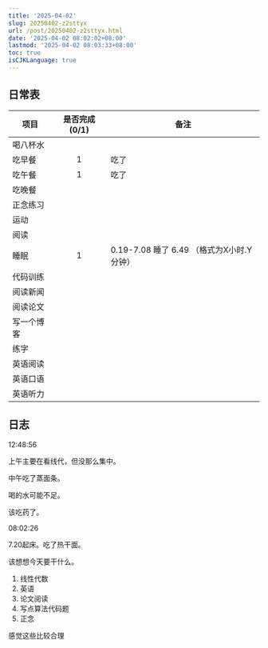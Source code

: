 ```yaml
---
title: '2025-04-02'
slug: 20250402-z2sttyx
url: /post/20250402-z2sttyx.html
date: '2025-04-02 08:02:02+08:00'
lastmod: '2025-04-02 08:03:33+08:00'
toc: true
isCJKLanguage: true
---
```






## 日常表

|项目|是否完成(0/1)|备注|
| ------------| :-------------: | -------------------------------------------|
|喝八杯水|||
|吃早餐|1|吃了|
|吃午餐|1|吃了|
|吃晚餐|||
|正念练习|||
|运动|||
|阅读|||
|睡眠|1|0.19-7.08 睡了 6.49 （格式为X小时.Y分钟）|
|代码训练|||
|阅读新闻|||
|阅读论文|||
|写一个博客|||
|练字|||
|英语阅读|||
|英语口语|||
|英语听力|||

## 日志

12:48:56

上午主要在看线代，但没那么集中。

中午吃了蒸面条。

喝的水可能不足。

该吃药了。

08:02:26

7.20起床。吃了热干面。

该想想今天要干什么。

1. 线性代数
2. 英语
3. 论文阅读
4. 写点算法代码题
5. 正念

感觉这些比较合理
